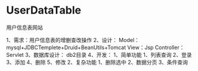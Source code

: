 # UserDataTable
 用户信息表网站

1、需求：用户信息表的增删查改操作
2、设计：
        Model：mysql+JDBCTemplete+Druid+BeanUtils+Tomcat
        View：Jsp
        Controller：Servlet
3、数据库设计：
        db2目录
4、开发：
    1、简单功能
        1、列表查询
        2、登录
        3、添加
        4、删除
        5、修改
    2、复杂功能
        1、删除选中
        2、数据分页
        3、条件查询

